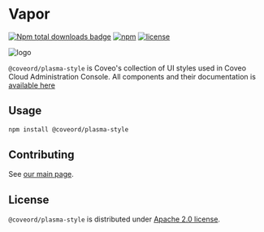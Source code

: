 # Vapor

[![Npm total downloads badge](https://img.shields.io/npm/dt/@coveord/plasma-style.svg?style=flat-square)](https://www.npmjs.com/package/@coveord/plasma-style)
[![npm](https://img.shields.io/npm/v/coveo-styleguide.svg?maxAge=2592000&style=flat-square)](https://www.npmjs.com/package/@coveord/plasma-style)
[![license](https://img.shields.io/hexpm/l/plug.svg?style=flat-square)](../../LICENSE)

![logo](vapor.gif)

`@coveord/plasma-style` is Coveo's collection of UI styles used in Coveo Cloud Administration Console. All components and their documentation is [available here](https://vapor.coveo.com/)

## Usage

```bash
npm install @coveord/plasma-style
```

## Contributing

See [our main page](https://github.com/coveo/plasma#plasma).

## License

`@coveord/plasma-style` is distributed under [Apache 2.0 license](../../LICENSE).
